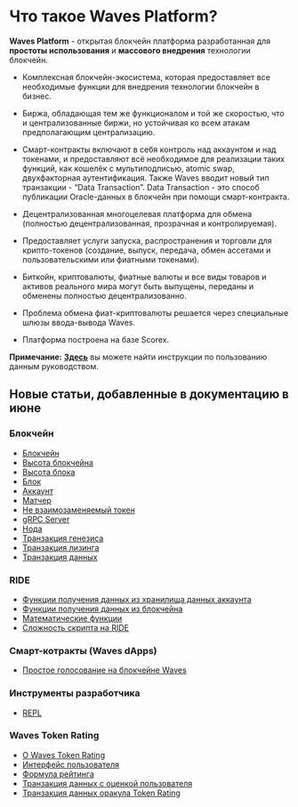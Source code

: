 # Что такое Waves Platform?

**Waves Platform** - открытая блокчейн платформа разработанная для **простоты использования** и **массового внедрения** технологии блокчейн.

* Комплексная блокчейн-экосистема, которая предоставляет все необходимые функции для внедрения технологии блокчейн в бизнес.
* Биржа, обладающая тем же функционалом и той же скоростью, что и централизованные биржи, но устойчивая ко всем атакам предполагающим централизацию.
* Смарт-контракты включают в себя контроль над аккаунтом и над токенами, и предоставляют всё необходимое для реализации таких функций, как кошелёк с мультиподписью, atomic swap, двухфакторная аутентификация. Также Waves вводит новый тип транзакции - “Data Transaction”. Data Transaction - это способ публикации Oracle-данных  в блокчейн при помощи смарт-контракта.

* Децентрализованная многоцелевая платформа для обмена (полностью децентрализованная, прозрачная и контролируемая).
* Предоставляет услуги запуска, распространения и торговли для крипто-токенов (создание, выпуск, передача, обмен ассетами и пользовательскими или фиатными токенами).
* Биткойн, криптовалюты, фиатные валюты и все виды товаров и активов реального мира могут быть выпущены, переданы и обменены полностью децентрализованно.  
* Проблема обмена фиат-криптовалюты решается через специальные шлюзы ввода-вывода Waves.
* Платформа построена на базе Scorex.

**Примечание:**  [**Здесь**](https://docs.wavesplatform.com/ru/overview/how-to-use-this-guide.html) вы можете найти инструкции по пользованию данным руководством.

## Новые статьи, добавленные в документацию в июне

### Блокчейн

* [Блокчейн](blockchain/blockchain.md)
* [Высота блокчейна](blockchain/blockchain-height.md)
* [Высота блока](blockchain/block-height.md)
* [Блок](blockchain/block.md)
* [Аккаунт](blockchain/account.md)
* [Матчер](blockchain/node/matcher.md)
* [Не взаимозаменяемый токен](blockchain/token/non-fungible-token.md)
* [gRPC Server](blockchain/node/grpc-server.md)
* [Нода](blockchain/node.md)
* [Транзакция генезиса](blockchain/transaction-type/genesis-transaction.md)
* [Транзакция лизинга](blockchain/transaction-type/lease-transaction.md)
* [Транзакция данных](blockchain/transaction-type/data-transaction.md)

### RIDE

* [Функции получения данных из хранилища данных аккаунта](ride/built-in-functions/account-data-storage-data-retrieval-functions.md)
* [Функции получения данных из блокчейна](ride/built-in-functions/blockchain-data-retrieval-functions.md)
* [Математические функции](ride/built-in-functions/math-functions.md)
* [Сложность скрипта на RIDE](ride/ride-script-complexity.md)

### Смарт-котракты (Waves dApps)

* [Простое голосование на блокчейне Waves](ride/simple-voting-on-the-waves-blockchain.md)

### Инструменты разработчика

* [REPL](developer-tools/repl.md)

### Waves Token Rating

* [О Waves Token Rating](waves-token-rating/about-waves-token-rating.md)
* [Интерфейс пользователя](waves-token-rating/user-interface.md)
* [Формула рейтинга](waves-token-rating/rating-formula.md)
* [Транзакция данных с оценкой пользователя](waves-token-rating/data-transaction-with-user-s-rate.md)
* [Транзакция данных оракула Token Rating](waves-token-rating/token-rating-oracle-data-transaction.md)

